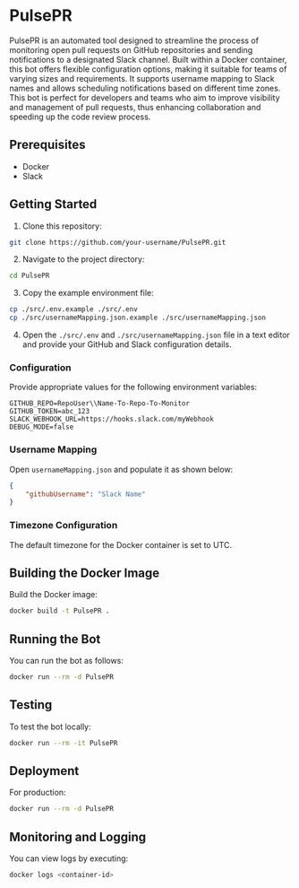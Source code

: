 # PulsePR
PulsePR is an automated tool designed to streamline the process of monitoring open pull requests on GitHub repositories and sending notifications to a designated Slack channel. Built within a Docker container, this bot offers flexible configuration options, making it suitable for teams of varying sizes and requirements. It supports username mapping to Slack names and allows scheduling notifications based on different time zones. This bot is perfect for developers and teams who aim to improve visibility and management of pull requests, thus enhancing collaboration and speeding up the code review process.

## Prerequisites

- Docker
- Slack

## Getting Started

1. Clone this repository:

```bash
git clone https://github.com/your-username/PulsePR.git
```
   
2. Navigate to the project directory:

```bash
cd PulsePR
```
   
3. Copy the example environment file:

```bash
cp ./src/.env.example ./src/.env
cp ./src/usernameMapping.json.example ./src/usernameMapping.json
```

4. Open the `./src/.env` and `./src/usernameMapping.json` file in a text editor and provide your GitHub and Slack configuration details. 

### Configuration

Provide appropriate values for the following environment variables:

```env
GITHUB_REPO=RepoUser\\Name-To-Repo-To-Monitor
GITHUB_TOKEN=abc_123
SLACK_WEBHOOK_URL=https://hooks.slack.com/myWebhook
DEBUG_MODE=false
```
   
### Username Mapping

Open `usernameMapping.json` and populate it as shown below:

```json
{
    "githubUsername": "Slack Name"
}
```

### Timezone Configuration

The default timezone for the Docker container is set to UTC.

## Building the Docker Image

Build the Docker image:

```bash
docker build -t PulsePR .
```
   
## Running the Bot

You can run the bot as follows:

```bash
docker run --rm -d PulsePR
```

## Testing

To test the bot locally:

```bash
docker run --rm -it PulsePR
```

## Deployment

For production:

 ```bash
docker run --rm -d PulsePR
```

## Monitoring and Logging

You can view logs by executing:

```bash
docker logs <container-id>
```
